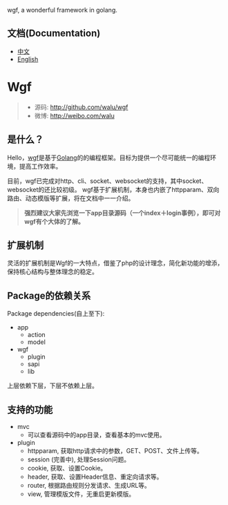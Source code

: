 
wgf, a wonderful framework in golang.

## 文档(Documentation)

* [中文](<docs/cn.md>)
* [English](<docs/en.md>)

# Wgf

> * 源码: http://github.com/walu/wgf
> * 微博: http://weibo.com/walu

## 是什么？

Hello，[wgf](<http://github.com/walu/wgf>)是基于[Golang](<golang.org>)的的编程框架。目标为提供一个尽可能统一的编程环境，提高工作效率。

目前，wgf已完成对http、cli、socket、websocket的支持，其中socket、websocket的还比较初级。
wgf基于扩展机制，本身也内嵌了httpparam、双向路由、动态模版等扩展，将在文档中一一介绍。

> **强烈建议大家先浏览一下app目录源码（一个index＋login事例），即可对wgf有个大体的了解。**

## 扩展机制

灵活的扩展机制是Wgf的一大特点，借鉴了php的设计理念，简化新功能的增添，保持核心结构与整体理念的稳定。

## Package的依赖关系

Package dependencies(自上至下):

* app
	* action
	* model
* wgf
	* plugin
	* sapi
	* lib

上层依赖下层，下层不依赖上层。

## 支持的功能

* mvc
	* 可以查看源码中的app目录，查看基本的mvc使用。
* plugin
	* httpparam, 获取http请求中的参数，GET、POST、文件上传等。
	* session (完善中), 处理Session问题。
	* cookie, 获取、设置Cookie。
	* header, 获取、设置Header信息、重定向请求等。
	* router, 根据路由规则分发请求、生成URL等。
	* view, 管理模版文件，无重启更新模版。


